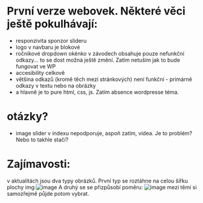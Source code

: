 # První verze webovek. Některé věci ještě pokulhávají:
- responzivita sponzor slideru
- logo v navbaru je blokové
- ročníkové dropdown okénko v závodech obsahuje pouze nefunkční odkazy... to se dost možná ještě změní. Zatím netuším jak to bude fungovat ve WP
- accesibility celkově
- většina odkazů (kromě těch mezi stránkových) není funkční - primárně odkazy v textu nebo na obrázky
- a hlavně je to pure html, css, js. Zatím absence wordpresse téma.

# otázky?
- image slider v indexu nepodporuje, aspoň zatím, videa. Je to problém? Nebo to takhle stačí?

# Zajímavosti: 
v aktualitách jsou dva typy obrázků. První typ se roztáhne na celou šířku plochy img:![image](https://github.com/Ytovon/wikow-ski-skuhrov/assets/125310811/8e1098c0-9e60-4203-a7e8-b295dff3a0f5)
A druhý se se přizpůsobí poměru: ![image](https://github.com/Ytovon/wikow-ski-skuhrov/assets/125310811/f44b14ea-cab8-4e10-9622-b60bb3d1a1cd)
mezi těmi si samozřejmě půjde potom vybrat.
